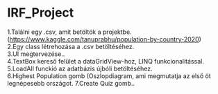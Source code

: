 # IRF_Project
1.Találni egy .csv, amit betöltök a projektbe.(https://www.kaggle.com/tanuprabhu/population-by-country-2020)  
2.Egy class létrehozása a .csv betöltéséhez.  
3.UI megtervezése..  
4.TextBox kereső felület a dataGridView-hoz, LINQ funkcionalitással.  
5.LoadAll funckió az adatbázis újbóli betöltéséhez.  
6.Highest Population gomb (Oszlopdiagram, ami megmutatja az első öt legnépesebb országot.
7.Create Quiz gomb..
